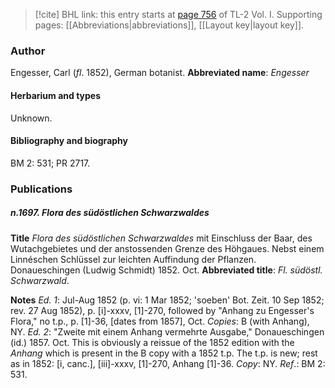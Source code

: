 > [!cite] BHL link: this entry starts at [page 756](https://www.biodiversitylibrary.org/page/33120887) of TL-2 Vol. I.
> Supporting pages: [[Abbreviations|abbreviations]], [[Layout key|layout key]].

### Author

Engesser, Carl (*fl*. 1852), German botanist. 
**Abbreviated name**: *Engesser*

#### Herbarium and types

Unknown.

#### Bibliography and biography

BM 2: 531; PR 2717.

### Publications

##### n.1697. Flora des südöstlichen Schwarzwaldes

**Title**
*Flora des südöstlichen Schwarzwaldes* mit Einschluss der Baar, des Wutachgebietes und der anstossenden Grenze des Höhgaues. Nebst einem Linnéschen Schlüssel zur leichten Auffindung der Pflanzen. Donaueschingen (Ludwig Schmidt) 1852. Oct.
**Abbreviated title**: *Fl. südöstl. Schwarzwald*.

**Notes**
*Ed. 1*: Jul-Aug 1852 (p. vi: 1 Mar 1852; 'soeben' Bot. Zeit. 10 Sep 1852; rev. 27 Aug 1852), p. \[i\]-xxxv, \[1\]-270, followed by "Anhang zu Engesser's Flora," no t.p., p. \[1\]-36, \[dates from 1857\], Oct. *Copies*: B (with Anhang), NY.
*Ed. 2*: "Zweite mit einem Anhang vermehrte Ausgabe," Donaueschingen (id.) 1857. Oct. This is obviously a reissue of the 1852 edition with the *Anhang* which is present in the B copy with a 1852 t.p. The t.p. is new; rest as in 1852: \[i, canc.\], \[iii\]-xxxv, \[1\]-270, Anhang \[1\]-36. *Copy*: NY.
*Ref*.: BM 2: 531.


